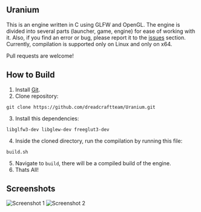 ## Uranium
This is an engine written in C using GLFW and OpenGL. The engine is divided into several parts (launcher, game, engine) for ease of working with it. Also, if you find an error or bug, please report it to the [issues](https://github.com/dreadcraftteam/Uranium/issues) section. Currently, compilation is supported only on Linux and only on x64.


Pull requests are welcome!

## How to Build
1. Install [Git](https://git-scm.com/).
2. Clone repository:
```
git clone https://github.com/dreadcraftteam/Uranium.git
```
3. Install this dependencies:
```
libglfw3-dev libglew-dev freeglut3-dev
```
4. Inside the cloned directory, run the compilation by running this file:
```
build.sh
```
5. Navigate to `build`, there will be a compiled build of the engine.
6. Thats All!

## Screenshots
![Screenshot 1](https://i.ibb.co/LhSWGDBH/image1.png)
![Screenshot 2](https://i.ibb.co/fVBygCBC/image2.png)
